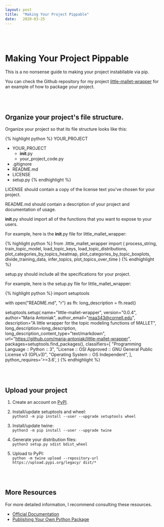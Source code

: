 ```yaml
---
layout: post
title:  "Making Your Project Pippable"
date:   2020-03-25
---
```


<br><br>

# Making Your Project Pippable

This is a no nonsense guide to making your project instabllable via pip.

You can check the Github repository for my project [little-mallet-wrapper](https://github.com/maria-antoniak/little-mallet-wrapper) for an example of how to package your project.

<br><br>

## Organize your project's file structure.

Organize your project so that its file structure looks like this:

{% highlight python %}
YOUR_PROJECT
- YOUR_PROJECT
  - __init__.py
  - your_project_code.py
- .gitignore
- README.md
- LICENSE
- setup.py
{% endhighlight %}


LICENSE should contain a copy of the license text you've chosen for your project. 

README.md should contain a description of your project and documentation of usage.

__init__.py should import all of the functions that you want to expose to your users.

For example, here is the __init__.py file for little_mallet_wrapper:

{% highlight python %}
from .little_mallet_wrapper import (
  process_string,
  train_topic_model,
  load_topic_keys,
  load_topic_distributions,
  plot_categories_by_topics_heatmap,
  plot_categories_by_topic_boxplots,
  divide_training_data,
  infer_topics,
  plot_topics_over_time
)
{% endhighlight %}

setup.py should include all the specifications for your project.

For example, here is the setup.py file for little_mallet_wrapper:

{% highlight python %}
import setuptools

with open("README.md", "r") as fh:
    long_description = fh.read()

setuptools.setup(
    name="little-mallet-wrapper",
    version="0.0.4",
    author="Maria Antoniak",
    author_email="maa343@cornell.edu",
    description="A little wrapper for the topic modeling functions of MALLET",
    long_description=long_description,
    long_description_content_type="text/markdown",
    url="https://github.com/maria-antoniak/little-mallet-wrapper",
    packages=setuptools.find_packages(),
    classifiers=[
        "Programming Language :: Python :: 3",
        "License :: OSI Approved :: GNU General Public License v3 (GPLv3)",
        "Operating System :: OS Independent",
    ],
    python_requires='>=3.6',
)
{% endhighlight %}

<br><br>

## Upload your project

1. Create an account on [PyPI](https://pypi.org/).

2. Install/update setuptools and wheel:  
  `python3 -m pip install --user --upgrade setuptools wheel`

3. Install/update twine:  
  `python3 -m pip install --user --upgrade twine`

4. Generate your distribution files:  
  `python3 setup.py sdist bdist_wheel`

5. Upload to PyPI:  
  `python -m twine upload --repository-url https://upload.pypi.org/legacy/ dist/*`

<br><br>

## More Resources

For more detailed information, I recommend consulting these resources.

- [Official Documentation](https://packaging.python.org/tutorials/packaging-projects/)
- [Publishing Your Own Python Package](https://towardsdatascience.com/publishing-your-own-python-package-3762f0d268ec)